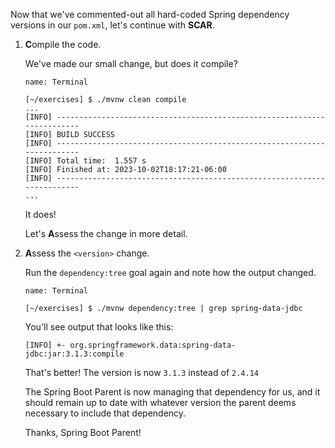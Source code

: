 Now that we've commented-out all hard-coded Spring dependency versions in our `pom.xml`, let's continue with **SCAR**.

1. **C**ompile the code.

   We've made our small change, but does it compile?

   ```dashboard:open-dashboard
   name: Terminal
   ```

   ```shell
   [~/exercises] $ ./mvnw clean compile
   ...
   [INFO] ------------------------------------------------------------------------
   [INFO] BUILD SUCCESS
   [INFO] ------------------------------------------------------------------------
   [INFO] Total time:  1.557 s
   [INFO] Finished at: 2023-10-02T18:17:21-06:00
   [INFO] ------------------------------------------------------------------------
   ...
   ```

   It does!

   Let's **A**ssess the change in more detail.

1. **A**ssess the `<version>` change.

   Run the `dependency:tree` goal again and note how the output changed.

   ```dashboard:open-dashboard
   name: Terminal
   ```

   ```shell
   [~/exercises] $ ./mvnw dependency:tree | grep spring-data-jdbc
   ```

   You'll see output that looks like this:

   ```shell
   [INFO] +- org.springframework.data:spring-data-jdbc:jar:3.1.3:compile
   ```

   That's better! The version is now `3.1.3` instead of `2.4.14`

   The Spring Boot Parent is now managing that dependency for us, and it should remain up to date with whatever version the parent deems necessary to include that dependency.

   Thanks, Spring Boot Parent!
